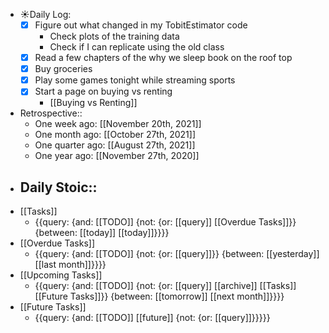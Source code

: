 - ☀️Daily Log:
    - [x] Figure out what changed in my TobitEstimator code
        - Check plots of the training data
        - Check if I can replicate using the old class
    - [x] Read a few chapters of the why we sleep book on the roof top
    - [x] Buy groceries
    - [x] Play some games tonight while streaming sports
    - [x] Start a page on buying vs renting
        - [[Buying vs Renting]]
- Retrospective::
    - One week ago: [[November 20th, 2021]]
    - One month ago: [[October 27th, 2021]]
    - One quarter ago: [[August 27th, 2021]]
    - One year ago: [[November 27th, 2020]]
- Daily Stoic::
    - 
- [[Tasks]]
    - {{query: {and: [[TODO]] {not: {or: [[query]] [[Overdue Tasks]]}} {between: [[today]] [[today]]}}}}
- [[Overdue Tasks]]
    - {{query: {and: [[TODO]] {not: {or: [[query]]}} {between: [[yesterday]] [[last month]]}}}}
- [[Upcoming Tasks]]
    - {{query: {and: [[TODO]] {not: {or: [[query]] [[archive]] [[Tasks]] [[Future Tasks]]}} {between: [[tomorrow]] [[next month]]}}}}
- [[Future Tasks]]
    - {{query: {and: [[TODO]] [[future]] {not: {or: [[query]]}}}}}
